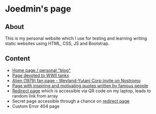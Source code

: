 # Joedmin's page
## About
This is my personal website which I use for testing and learning writing static websites using HTML, CSS, JS and Bootstrap. 

## Content
* [Home page / personal "blog"](https://joedmin580.github.io/)
* [Page devoted to WWII tanks](https://joedmin580.github.io/TanksPage/tanks.html)
* [Alien (1979) fan page - Weyland-Yutani Corp invite on Nostromo](https://joedmin580.github.io/AlienPage/alien.html)
* [Page with inspiring and motivating quotes written by famous people](https://joedmin580.github.io/QuotesPage/quotes.html)
* [Redirect page](https://joedmin580.github.io/Redirect/redirect.html) which is accessible via QR code on my laptop, leads to random link from array
* Secret page accessible through a chance on [redirect page](https://joedmin580.github.io/Redirect/redirect.html)
* Custom Error 404 page 